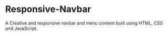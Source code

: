 # Responsive-Navbar
A Creative and responsive navbar and menu content built using HTML, CSS and JavaScript.

